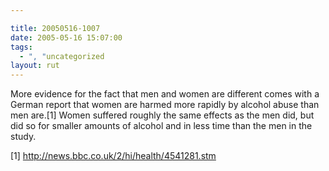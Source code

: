 ```yaml
---

title: 20050516-1007
date: 2005-05-16 15:07:00
tags:
  - ", "uncategorized
layout: rut
---
```


<p>More evidence for the fact that men and women are different comes
with a German report that women are harmed more rapidly by alcohol
abuse than men are.[1] Women suffered roughly the same effects as
the men did, but did so for smaller amounts of alcohol and in less
time than the men in the study.</p>

[1] http://news.bbc.co.uk/2/hi/health/4541281.stm


